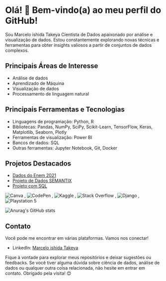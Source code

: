
# Olá! 👋 Bem-vindo(a) ao meu perfil do GitHub!


Sou Marcelo ishida Takeya Cientista de Dados apaixonado por análise e visualização de dados. Estou constantemente explorando novas técnicas e ferramentas para obter insights valiosos a partir de conjuntos de dados complexos.

## Principais Áreas de Interesse

- Análise de dados
- Aprendizado de Máquina
- Visualização de dados
- Processamento de linguagem natural

## Principais Ferramentas e Tecnologias

- Linguagens de programação: Python, R
- Bibliotecas: Pandas, NumPy, SciPy, Scikit-Learn, TensorFlow, Keras, Matplotlib, Seaborn, Plotly
- Ferramentas de visualização: Power BI
- Bancos de dados: SQL
- Outras ferramentas: Jupyter Notebook, Git, Docker

## Projetos Destacados

- [Dados do Enem 2021 ](https://github.com/Mjapo/DadosEnem)
- [Projeto de Dados SEMANTIX ](https://github.com/Mjapo/ProjetoDados)
- [Projeto com SQL ](https://github.com/Mjapo/ProjetoCreditoSql)

![Canva](https://img.shields.io/badge/Canva-%2300C4CC.svg?style=for-the-badge&logo=Canva&logoColor=white) , ![CodePen](https://img.shields.io/badge/Codepen-000000?style=for-the-badge&logo=codepen&logoColor=white) , ![Kaggle](https://img.shields.io/badge/Kaggle-035a7d?style=for-the-badge&logo=kaggle&logoColor=white) , ![Stack Overflow](https://img.shields.io/badge/-Stackoverflow-FE7A16?style=for-the-badge&logo=stack-overflow&logoColor=white) , ![Django](https://img.shields.io/badge/django-%23092E20.svg?style=for-the-badge&logo=django&logoColor=white) ,![Playstation 5](https://img.shields.io/badge/Playstation%205-003791?style=for-the-badge&logo=playstation-5&logoColor=white)


![Anurag's GitHub stats](https://github-readme-stats.vercel.app/api?username=anuraghazra&show_icons=true&theme=radical)

## Contato

Você pode me encontrar em várias plataformas. Vamos nos conectar!

- LinkedIn: [Marcelo ishida Takeya](https://www.linkedin.com/in/marcelo-ishida-takeya-a8213897/)

Fique à vontade para explorar meus repositórios e deixar sugestões ou feedbacks. Se você tiver alguma dúvida sobre ciência de dados, análise de dados ou qualquer outra coisa relacionada, não hesite em entrar em contato. Obrigado pela visita! 😊
